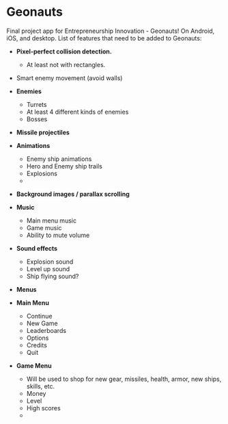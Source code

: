 Geonauts
==============

Final project app for Entrepreneurship Innovation - Geonauts! On Android, iOS, and desktop.
List of features that need to be added to Geonauts:
* **Pixel-perfect collision detection.**
     * At least not with rectangles.
* Smart enemy movement (avoid walls)
* **Enemies**
   * Turrets
   * At least 4 different kinds of enemies
   * Bosses
   
* **Missile projectiles**
* **Animations**
  * Enemy ship animations
  * Hero and Enemy ship trails
  * Explosions
  * 

* **Background images / parallax scrolling**
* **Music**
   * Main menu music
   * Game music
   * Ability to mute volume
* **Sound effects**
   * Explosion sound
   * Level up sound
   * Ship flying sound?


* **Menus**
 *  **Main Menu**
     * Continue
     * New Game
     * Leaderboards
     * Options
     * Credits
     * Quit
*  **Game Menu**
     * Will be used to shop for new gear, missiles, health, armor, new ships, skills, etc.
     * Money
     * Level
     * High scores
     * 
